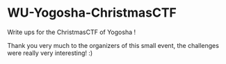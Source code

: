 # WU-Yogosha-ChristmasCTF

Write ups for the ChristmasCTF of Yogosha !

Thank you very much to the organizers of this small event, the challenges were really very interesting! :)